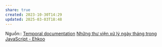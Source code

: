 ```yaml
---
share: true
created: 2023-10-30T14:29
updated: 2025-03-03T18:48
---
```

Nguồn:: [Temporal documentation](https://tc39.es/proposal-temporal/docs/)
[Những thư viện xử lý ngày tháng trong JavaScript - Ehkoo](https://ehkoo.com/bai-viet/nhung-thu-vien-xu-ly-ngay-thang-trong-javascript)